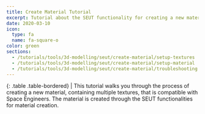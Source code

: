 ```yaml
---
title: Create Material Tutorial
excerpt: Tutorial about the SEUT functionality for creating a new material.
date: 2020-03-10
icon:
  type: fa
  name: fa-square-o
color: green
sections:
  - /tutorials/tools/3d-modelling/seut/create-material/setup-textures
  - /tutorials/tools/3d-modelling/seut/create-material/setup-material
  - /tutorials/tools/3d-modelling/seut/create-material/troubleshooting
---
```


<div class="table-responsive">

{: .table .table-bordered}
| This tutorial walks you through the process of creating a new material, containing multiple textures, that is compatible with Space Engineers. The material is created through the SEUT functionalities for material creation.

</div>
